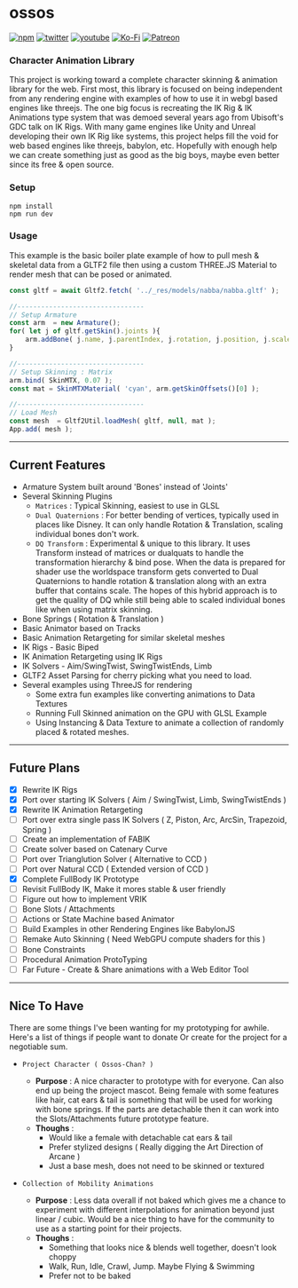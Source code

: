 # ossos

[![npm](https://img.shields.io/badge/Npm-install-blue?style=flat-square&logo=npm)](https://www.npmjs.com/package/ossos)
[![twitter](https://img.shields.io/badge/Twitter-profile-blue?style=flat-square&logo=twitter)](https://twitter.com/SketchpunkLabs)
[![youtube](https://img.shields.io/badge/Youtube-subscribe-red?style=flat-square&logo=youtube)](https://youtube.com/c/sketchpunklabs)
[![Ko-Fi](https://img.shields.io/badge/Ko_Fi-donate-orange?style=flat-square&logo=youtube)](https://ko-fi.com/sketchpunk)
[![Patreon](https://img.shields.io/badge/Patreon-donate-red?style=flat-square&logo=youtube)](https://www.patreon.com/sketchpunk)


### Character Animation Library ###
This project is working toward a complete character skinning & animation library for the web. First most, this library is focused on being independent from any rendering engine with examples of how to use it in webgl based engines like threejs. The one big focus is recreating the IK Rig & IK Animations type system that was demoed several years ago from Ubisoft's GDC talk on IK Rigs. With many game engines like Unity and Unreal developing their own IK Rig like systems, this project helps fill the void for web based engines like threejs, babylon, etc. Hopefully with enough help we can create something just as good as the big boys, maybe even better since its free & open source.

### Setup ###

```
npm install
npm run dev
```

### Usage ###

This example is the basic boiler plate example of how to pull mesh & skeletal data from a GLTF2 file then using a custom THREE.JS Material to render mesh that can be posed or animated.

```javascript
const gltf = await Gltf2.fetch( '../_res/models/nabba/nabba.gltf' );

//--------------------------------
// Setup Armature
const arm  = new Armature();
for( let j of gltf.getSkin().joints ){
    arm.addBone( j.name, j.parentIndex, j.rotation, j.position, j.scale );
}

//--------------------------------
// Setup Skinning : Matrix
arm.bind( SkinMTX, 0.07 ); 
const mat = SkinMTXMaterial( 'cyan', arm.getSkinOffsets()[0] ); 

//--------------------------------
// Load Mesh
const mesh  = Gltf2Util.loadMesh( gltf, null, mat );
App.add( mesh );
```
---
## Current Features ##
* Armature System built around 'Bones' instead of 'Joints'
* Several Skinning Plugins
  * `Matrices` : Typical Skinning, easiest to use in GLSL
  * `Dual Quaternions` : For better bending of vertices, typically used in places like Disney. It can only handle Rotation & Translation, scaling individual bones don't work.
  * `DQ Transform` : Experimental & unique to this library. It uses Transform instead of matrices or dualquats to handle the transformation hierarchy & bind pose. When the data is prepared for shader use the worldspace transform gets converted to Dual Quaternions to handle rotation & translation along with an extra buffer that contains scale. The hopes of this hybrid approach is to get the quality of DQ while still being able to scaled individual bones like when using matrix skinning.
* Bone Springs ( Rotation & Translation )
* Basic Animator based on Tracks
* Basic Animation Retargeting for similar skeletal meshes
* IK Rigs - Basic Biped
* IK Animation Retargeting using IK Rigs
* IK Solvers - Aim/SwingTwist, SwingTwistEnds, Limb
* GLTF2 Asset Parsing for cherry picking what you need to load.
* Several examples using ThreeJS for rendering
  * Some extra fun examples like converting animations to Data Textures
  * Running Full Skinned animation on the GPU with GLSL Example
  * Using Instancing & Data Texture to animate a collection of randomly placed & rotated meshes.

---
## Future Plans ##
- [x] Rewrite IK Rigs
- [x] Port over starting IK Solvers ( Aim / SwingTwist, Limb, SwingTwistEnds )
- [x] Rewrite IK Animation Retargeting
- [ ] Port over extra single pass IK Solvers ( Z, Piston, Arc, ArcSin, Trapezoid, Spring )
- [ ] Create an implementation of FABIK
- [ ] Create solver based on Catenary Curve
- [ ] Port over Trianglution Solver ( Alternative to CCD )
- [ ] Port over Natural CCD ( Extended version of CCD )
- [x] Complete FullBody IK Prototype
- [ ] Revisit FullBody IK, Make it mores stable & user friendly
- [ ] Figure out how to implement VRIK
- [ ] Bone Slots / Attachments
- [ ] Actions or State Machine based Animator
- [ ] Build Examples in other Rendering Engines like BabylonJS
- [ ] Remake Auto Skinning ( Need WebGPU compute shaders for this )
- [ ] Bone Constraints
- [ ] Procedural Animation ProtoTyping
- [ ] Far Future - Create & Share animations with a Web Editor Tool

---
## Nice To Have ##
There are some things I've been wanting for my prototyping for awhile. Here's a list of things if people want to donate Or create for the project for a negotiable sum.

* `Project Character ( Ossos-Chan? )`
  * **Purpose** : A nice character to prototype with for everyone. Can also end up being the project mascot. Being female with some features like hair, cat ears & tail is something that will be used for working with bone springs. If the parts are detachable then it can work into the Slots/Attachments future prototype feature.
  * **Thoughs** :
    * Would like a female with detachable cat ears & tail
    * Prefer stylized designs ( Really digging the Art Direction of Arcane )
    * Just a base mesh, does not need to be skinned or textured

* `Collection of Mobility Animations`
  * **Purpose** : Less data overall if not baked which gives me a chance to experiment with different interpolations for animation beyond just linear / cubic. Would be a nice thing to have for the community to use as a starting point for their projects.
  * **Thoughs** :
      * Something that looks nice & blends well together, doesn't look choppy
      * Walk, Run, Idle, Crawl, Jump. Maybe Flying & Swimming
      * Prefer not to be baked
